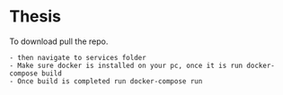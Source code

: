 # Thesis
To download pull the repo.
    
    - then navigate to services folder
    - Make sure docker is installed on your pc, once it is run docker-compose build
    - Once build is completed run docker-compose run